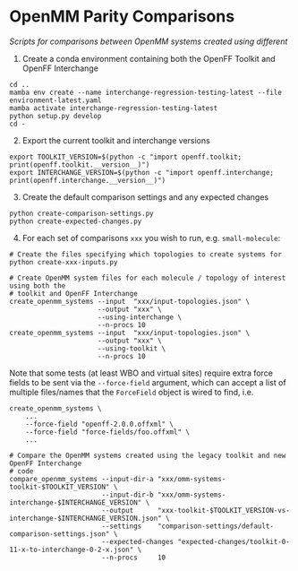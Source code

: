 # OpenMM Parity Comparisons

*Scripts for comparisons between OpenMM systems created using different*

1. Create a conda environment containing both the OpenFF Toolkit and OpenFF Interchange

```shell
cd ..
mamba env create --name interchange-regression-testing-latest --file environment-latest.yaml
mamba activate interchange-regression-testing-latest
python setup.py develop
cd -
```

2. Export the current toolkit and interchange versions

```shell
export TOOLKIT_VERSION=$(python -c "import openff.toolkit; print(openff.toolkit.__version__)")
export INTERCHANGE_VERSION=$(python -c "import openff.interchange; print(openff.interchange.__version__)")
```

3. Create the default comparison settings and any expected changes

```shell
python create-comparison-settings.py
python create-expected-changes.py
```

4. For each set of comparisons `xxx` you wish to run, e.g. `small-molecule`:

```shell
# Create the files specifying which topologies to create systems for
python create-xxx-inputs.py

# Create OpenMM system files for each molecule / topology of interest using both the 
# toolkit and OpenFF Interchange
create_openmm_systems --input  "xxx/input-topologies.json" \
                      --output "xxx" \
                      --using-interchange \
                      --n-procs 10   
create_openmm_systems --input  "xxx/input-topologies.json" \
                      --output "xxx" \
                      --using-toolkit \
                      --n-procs 10
```

Note that some tests (at least WBO and virtual sites) require extra force fields to be sent via the
`--force-field` argument, which can accept a list of multiple files/names that the `ForceField`
object is wired to find, i.e.
```
create_openmm_systems \
    ...
    --force-field "openff-2.0.0.offxml" \
    --force-field "force-fields/foo.offxml" \
    ...
```

```
# Compare the OpenMM systems created using the legacy toolkit and new OpenFF Interchange
# code
compare_openmm_systems --input-dir-a "xxx/omm-systems-toolkit-$TOOLKIT_VERSION" \
                       --input-dir-b "xxx/omm-systems-interchange-$INTERCHANGE_VERSION" \
                       --output      "xxx-toolkit-$TOOLKIT_VERSION-vs-interchange-$INTERCHANGE_VERSION.json" \
                       --settings    "comparison-settings/default-comparison-settings.json" \
                       --expected-changes "expected-changes/toolkit-0-11-x-to-interchange-0-2-x.json" \
                       --n-procs     10
```
